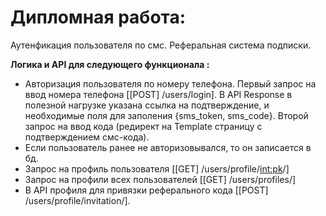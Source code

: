# **Дипломная работа:**

Аутенфикация пользователя по смс. Реферальная система подписки.

**Логика и API для следующего функционала :**

- Авторизация пользователя по номеру телефона. Первый запрос на ввод номера телефона [[POST] /users/login]. В API Response в полезной нагрузке указана ссылка на подтверждение, и необходимые поля для заполения {sms_token, sms_code}. Второй запрос на ввод кода (редирект на Template страницу c подтверждением смс-кода).  
- Если пользователь ранее не авторизовывался, то он записается в бд.
- Запрос на профиль пользователя [[GET] /users/profile/<int:pk>/]
- Запрос на профили всех пользователей [[GET] /users/profiles/]
- В API профиля для привязки реферального кода [[POST] /users/profile/invitation/].
